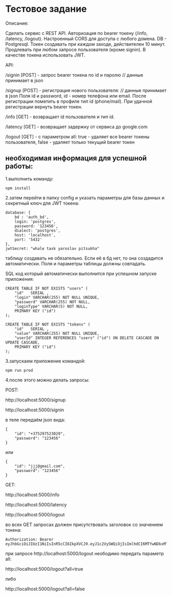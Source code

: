 # Тестовое задание

Описание: 

Сделать сервис с REST API. Авторизация по bearer токену (/info, /latency, /logout). 
Настроенный CORS для доступа с любого домена. DB - Postgresql. 
Токен создавать при каждом заходе, действителен 10 минут. 
Продлевать при любом запросе пользователя (кроме signin). 
В качестве токена использовать JWT.

API:

/signin [POST] - запрос bearer токена по id и паролю // данные принимает в json

/signup [POST] - регистрация нового пользователя: // данные принимает в json Поля id и password, id - номер телефона или email. 
После регистрации пометить в профиле тип id (phone/mail). 
При удачной регистрации вернуть bearer токен.

/info [GET] - возвращает id пользователя и тип id.

/latency [GET] - возвращает задержку от сервиса до google.com

/logout [GET] - с параметром all:
    true - удаляет все bearer токены пользователя,
    false - удаляет только текущий bearer токен
    
## необходимая информация для успешной работы:

1.выполнить команду:
```
npm install
```
2.затем перейти в папку config и указать параметры для базы данных и секретный ключ для JWT токена:
```
database: {
    bd : 'auth_bd',
    login: 'postgres',
    password: '123456',
    dialect: 'postgres',
    host: 'localhost',
    port: '5432'
},
jwtSecret: "whale task yaroslav pitsukha"
```
таблицу создавать не обязательно. Если её в бд нет,
то она создадится автоматически. Поля и параметры таблицы должны совпадать.

SQL код который автоматически выполнится при успешном запуске приложения:
```
CREATE TABLE IF NOT EXISTS "users" (
    "id"   SERIAL ,
    "login" VARCHAR(255) NOT NULL UNIQUE,
    "password" VARCHAR(255) NOT NULL, 
    "loginType" VARCHAR(5) NOT NULL, 
    PRIMARY KEY ("id")
);

CREATE TABLE IF NOT EXISTS "tokens" (
    "id"   SERIAL , 
    "value" VARCHAR(255) NOT NULL UNIQUE, 
    "userId" INTEGER REFERENCES "users" ("id") ON DELETE CASCADE ON UPDATE CASCADE,
    PRIMARY KEY ("id")
);
```

3.запускаем приложение командой:
```
npm run prod
``` 
4.после этого можно делать запросы:

POST:

http://localhost:5000/signup

http://localhost:5000/signin

в теле передаём json вида:
```
{
    "id": "+375297523029",
    "password": "123456"
}
```
или
```
{
    "id": "jjj@gmail.com",
    "password": "123456"
}
```

GET:

http://localhost:5000/info

http://localhost:5000/latency

http://localhost:5000/logout

во всех GET запросах должен присутствовать заголовок со значением токена:
```
Authorization: Bearer eyJhbGciOiJIUzI1NiIsInR5cCI6IkpXVCJ9.eyJ1c2VySWQiOjIsImlhdCI6MTYwNDkxMTMwNCwiZXhwIjoxNjA0OTExOTA0fQ.JMGgRWwHTAzewT1qTOhXobqkP_pNFLSO2thb7ALyu2E
```

при запросе http://localhost:5000/logout неободимо
передать параметр all:

http://localhost:5000/logout?all=true

либо
 
http://localhost:5000/logout?all=false
